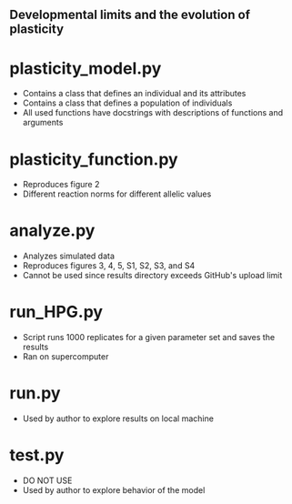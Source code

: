 ## Developmental limits and the evolution of plasticity

# plasticity_model.py
* Contains a class that defines an individual and its attributes
* Contains a class that defines a population of individuals
* All used functions have docstrings with descriptions of functions and arguments

# plasticity_function.py
* Reproduces figure 2
* Different reaction norms for different allelic values

# analyze.py
* Analyzes simulated data
* Reproduces figures 3, 4, 5, S1, S2, S3, and S4
* Cannot be used since results directory exceeds GitHub's upload limit

# run_HPG.py
* Script runs 1000 replicates for a given parameter set and saves the results
* Ran on supercomputer

# run.py
* Used by author to explore results on local machine

# test.py
* DO NOT USE
* Used by author to explore behavior of the model
